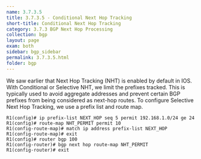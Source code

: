 ```yaml
---
name: 3.7.3.5
title: 3.7.3.5 - Conditional Next Hop Tracking
short-title: Conditional Next Hop Tracking
category: 3.7.3 BGP Next Hop Processing
collection: bgp
layout: page
exam: both
sidebar: bgp_sidebar
permalink: 3.7.3.5.html
folder: bgp
---
```

We saw earlier that Next Hop Tracking (NHT) is enabled by default in IOS. With Conditional or Selective NHT, we limit the prefixes tracked. This is typically used to avoid aggregate addresses and prevent certain BGP prefixes from being considered as next-hop routes. To configure Selective Next Hop Tracking, we use a prefix list and route map.
```
R1(config)# ip prefix-list NEXT_HOP seq 5 permit 192.168.1.0/24 ge 24
R1(config)# route-map NHT_PERMIT permit 10
R1(config-route-map)# match ip address prefix-list NEXT_HOP
R1(config-route-map)# exit
R1(config)# router bgp 100
R1(config-router)# bgp next hop route-map NHT_PERMIT
R1(config-router)# exit
```
